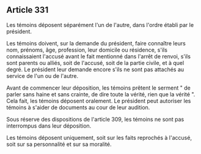 Article 331
----
Les témoins déposent séparément l'un de l'autre, dans l'ordre établi par le
président.

Les témoins doivent, sur la demande du président, faire connaître leurs nom,
prénoms, âge, profession, leur domicile ou résidence, s'ils connaissaient
l'accusé avant le fait mentionné dans l'arrêt de renvoi, s'ils sont parents ou
alliés, soit de l'accusé, soit de la partie civile, et à quel degré. Le
président leur demande encore s'ils ne sont pas attachés au service de l'un ou
de l'autre.

Avant de commencer leur déposition, les témoins prêtent le serment " de parler
sans haine et sans crainte, de dire toute la vérité, rien que la vérité ". Cela
fait, les témoins déposent oralement. Le président peut autoriser les témoins à
s'aider de documents au cour de leur audition.

Sous réserve des dispositions de l'article 309, les témoins ne sont pas
interrompus dans leur déposition.

Les témoins déposent uniquement, soit sur les faits reprochés à l'accusé, soit
sur sa personnalité et sur sa moralité.
